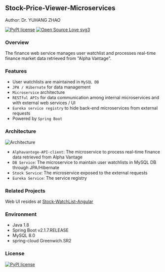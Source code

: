 ## Stock-Price-Viewer-Microservices
Author: Dr. YUHANG ZHAO

[![PyPI license](https://img.shields.io/pypi/l/ansicolortags.svg)](https://pypi.python.org/pypi/ansicolortags/)
[![Open Source Love svg3](https://badges.frapsoft.com/os/v3/open-source.svg?v=103)](https://github.com/ellerbrock/open-source-badges/)

### Overview
The finance web service manages user watchlist and processes real-time finance market data retrieved from "Alpha Vantage".

### Features
- User watchlists are maintained in `MySQL DB`
- `JPA / Hibernate` for data management
- `Microservice` architecture
- `RESTful APIs` for data communication among internal microservices and with external web services / UI
- `Eureka service registry` to hide back-end microservices from external requests
- Powered by `Spring Boot`

### Architecture
![Architecture](https://github.com/yuhang2685/Stock-Price-Viewer-Microservices/blob/master/SystemArchitecture.jpg)
- `Alphavantege-API-client`: The microservice to process real-time finance data retrieved from Alpha Vantage
- `DB Service`: The microservice to maintain user watchlists in MySQL DB through JPA/Hibernate
- `Stock Service`: The microservice exposed to the external requests
- `Eureka Service`: The service registry

### Related Projects
Web UI resides at [Stock-WatchList-Angular](https://github.com/yuhang2685/Stock-WatchList-Angular)

### Environment
- Java 1.8
- Spring Boot v2.1.7.RELEASE
- MySQL 8.0
- spring-cloud Greenwich.SR2

### License
[![PyPI license](https://img.shields.io/pypi/l/ansicolortags.svg)](https://pypi.python.org/pypi/ansicolortags/)

